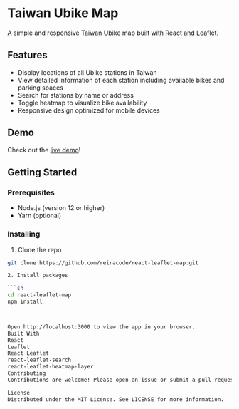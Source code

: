 # Taiwan Ubike Map

A simple and responsive Taiwan Ubike map built with React and Leaflet.

## Features

- Display locations of all Ubike stations in Taiwan
- View detailed information of each station including available bikes and parking spaces
- Search for stations by name or address
- Toggle heatmap to visualize bike availability
- Responsive design optimized for mobile devices

## Demo

Check out the [live demo](https://reiracode.github.io/react-leaflet-map/)!

## Getting Started

### Prerequisites

- Node.js (version 12 or higher)
- Yarn (optional)

### Installing

1. Clone the repo

```sh
git clone https://github.com/reiracode/react-leaflet-map.git

2. Install packages

```sh
cd react-leaflet-map
npm install



Open http://localhost:3000 to view the app in your browser.
Built With
React
Leaflet
React Leaflet
react-leaflet-search
react-leaflet-heatmap-layer
Contributing
Contributions are welcome! Please open an issue or submit a pull request.

License
Distributed under the MIT License. See LICENSE for more information.

